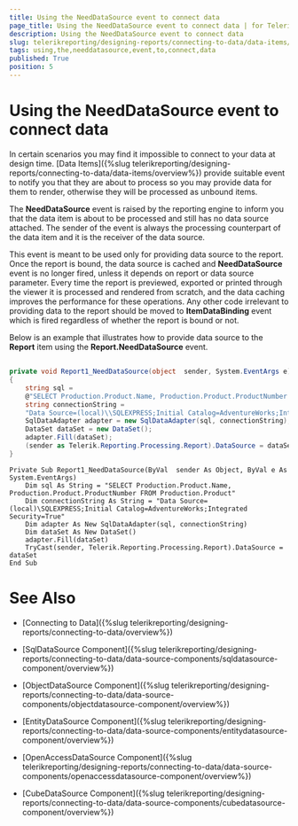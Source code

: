 ```yaml
---
title: Using the NeedDataSource event to connect data
page_title: Using the NeedDataSource event to connect data | for Telerik Reporting Documentation
description: Using the NeedDataSource event to connect data
slug: telerikreporting/designing-reports/connecting-to-data/data-items/using-the-needdatasource-event-to-connect-data
tags: using,the,needdatasource,event,to,connect,data
published: True
position: 5
---
```


# Using the NeedDataSource event to connect data



In certain scenarios you may find it impossible to connect to your data at design time. [Data Items]({%slug telerikreporting/designing-reports/connecting-to-data/data-items/overview%})         provide suitable event         to notify you that they are about to process so you may provide data for them to render, otherwise they will be processed as         unbound items.       

The __NeedDataSource__ event is raised by the reporting engine to inform you that the data item is         about to be processed and still has no data source attached. The sender of the event is always the processing counterpart of         the data item and it is the receiver of the data source.       

This event is meant to be used only for providing data source to the report. Once the report is bound, the data source         is cached and __NeedDataSource__ event is no longer fired, unless it depends on report or data source parameter. Every time the         report is previewed, exported or printed through the viewer it is processed and rendered from scratch, and the data caching improves         the performance for these operations. Any other code irrelevant to providing data to the report should be moved to         __ItemDataBinding__ event which is fired regardless of whether the report is bound or not.       

Below is an example that illustrates how to provide data source to the __Report__ item using the         __Report.NeedDataSource__ event.       

## 

	
````cs
private void Report1_NeedDataSource(object  sender, System.EventArgs e)
{
	string sql =
	@"SELECT Production.Product.Name, Production.Product.ProductNumber FROM Production.Product";
	string connectionString =
	"Data Source=(local)\\SQLEXPRESS;Initial Catalog=AdventureWorks;Integrated Security=True";
	SqlDataAdapter adapter = new SqlDataAdapter(sql, connectionString);
	DataSet dataSet = new DataSet();
	adapter.Fill(dataSet);
	(sender as Telerik.Reporting.Processing.Report).DataSource = dataSet;
}
````



	
````vb.net
Private Sub Report1_NeedDataSource(ByVal  sender As Object, ByVal e As System.EventArgs)
	Dim sql As String = "SELECT Production.Product.Name, Production.Product.ProductNumber FROM Production.Product"
	Dim connectionString As String = "Data Source=(local)\SQLEXPRESS;Initial Catalog=AdventureWorks;Integrated Security=True"
	Dim adapter As New SqlDataAdapter(sql, connectionString)
	Dim dataSet As New DataSet()
	adapter.Fill(dataSet)
	TryCast(sender, Telerik.Reporting.Processing.Report).DataSource = dataSet
End Sub
````



# See Also


 * [Connecting to Data]({%slug telerikreporting/designing-reports/connecting-to-data/overview%})

 * [SqlDataSource Component]({%slug telerikreporting/designing-reports/connecting-to-data/data-source-components/sqldatasource-component/overview%})

 * [ObjectDataSource Component]({%slug telerikreporting/designing-reports/connecting-to-data/data-source-components/objectdatasource-component/overview%})

 * [EntityDataSource Component]({%slug telerikreporting/designing-reports/connecting-to-data/data-source-components/entitydatasource-component/overview%})

 * [OpenAccessDataSource Component]({%slug telerikreporting/designing-reports/connecting-to-data/data-source-components/openaccessdatasource-component/overview%})

 * [CubeDataSource Component]({%slug telerikreporting/designing-reports/connecting-to-data/data-source-components/cubedatasource-component/overview%})
